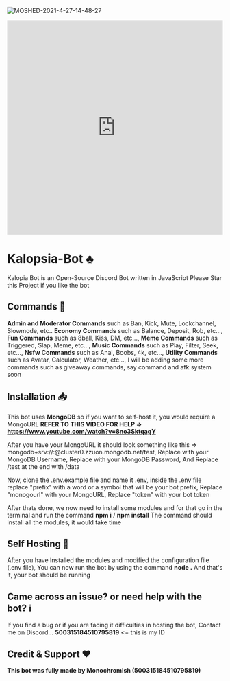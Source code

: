 ![MOSHED-2021-4-27-14-48-27](https://user-images.githubusercontent.com/79590499/116218250-f8a58800-a767-11eb-86fa-9c1ea5797100.jpg)

<iframe frameborder="0" width="100%" height="500px" src="https://repl.it/Monochromish/Kalopsia-Bot?lite=true"></iframe>

# Kalopsia-Bot ♣️
Kalopia Bot is an Open-Source Discord Bot written in JavaScript
Please Star this Project if you like the bot

## Commands 🤖
**Admin and Moderator Commands** such as Ban, Kick, Mute, Lockchannel, Slowmode, etc..
**Economy Commands** such as Balance, Deposit, Rob, etc...,
**Fun Commands** such as 8ball, Kiss, DM, etc...,
**Meme Commands** such as Triggered, Slap, Meme, etc...,
**Music Commands** such as Play, Filter, Seek, etc...,
**Nsfw Commands** such as Anal, Boobs, 4k, etc...,
**Utility Commands** such as Avatar, Calculator, Weather, etc...,
I will be adding some more commands such as giveaway commands, say command and afk system soon

## Installation 📥

This bot uses **MongoDB** so if you want to self-host it, you would require a MongoURL
**REFER TO THIS VIDEO FOR HELP => https://www.youtube.com/watch?v=8no3SktqagY**

After you have your MongoURL
it should look something like this => mongodb+srv://<username>:<password>@cluster0.zzuon.mongodb.net/test,
Replace <username> with your MongoDB Username,
Replace <password> with your MongoDB Password,
And Replace /test at the end with /data
  
Now, clone the .env.example file and name it .env,
inside the .env file replace "prefix" with a word or a symbol that will be your bot prefix,
Replace "monogourl" with your MongoURL,
Replace "token" with your bot token

After thats done, we now need to install some modules and for that go in the terminal and run the command **npm i** / **npm install**
The command should install all the modules, it would take time

## Self Hosting 🚩

After you have Installed the modules and modified the configuration file (.env file), You can now run the bot by using the command **node .**
And that's it, your bot should be running

## Came across an issue? or need help with the bot? ℹ️

If you find a bug or if you are facing it difficulties in hosting the bot, Contact me on Discord... **500315184510795819** <= this is my ID

## Credit & Support ❤️

**This bot was fully made by Monochromish (500315184510795819)**
